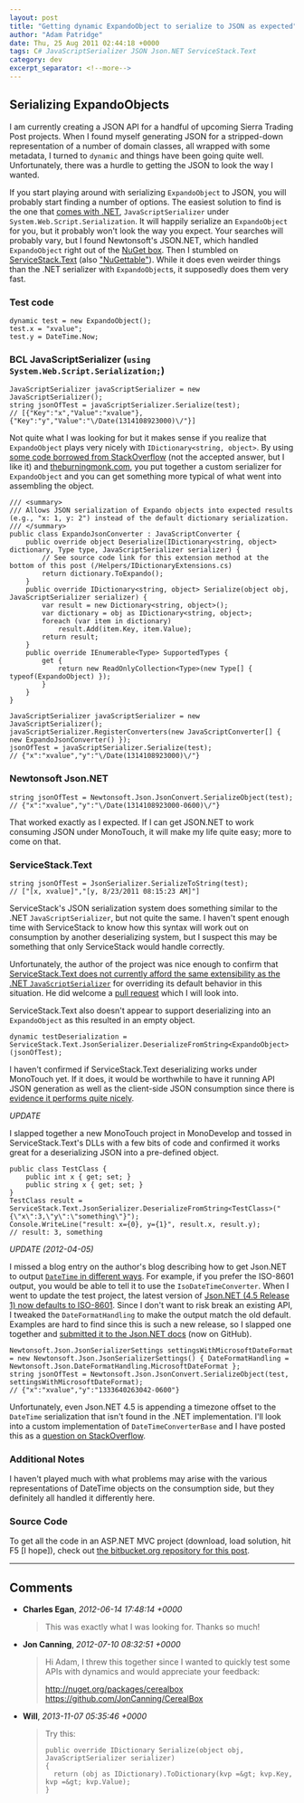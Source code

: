 ```yaml
---
layout: post
title: "Getting dynamic ExpandoObject to serialize to JSON as expected"
author: "Adam Patridge"
date: Thu, 25 Aug 2011 02:44:18 +0000
tags: C# JavaScriptSerializer JSON Json.NET ServiceStack.Text
category: dev
excerpt_separator: <!--more-->
---
```


## Serializing ExpandoObjects

I am currently creating a JSON API for a handful of upcoming Sierra Trading Post projects. When I found myself generating JSON for a stripped-down representation of a number of domain classes, all wrapped with some metadata, I turned to `dynamic` and things have been going quite well. Unfortunately, there was a hurdle to getting the JSON to look the way I wanted.

If you start playing around with serializing `ExpandoObject` to JSON, you will probably start finding a number of options. The easiest solution to find is the one that [comes with .NET](http://msdn.microsoft.com/en-us/library/bb302399.aspx), `JavaScriptSerializer` under `System.Web.Script.Serialization`. It will happily serialize an `ExpandoObject` for you, but it probably won't look the way you expect. Your searches will probably vary, but I found Newtonsoft's JSON.NET, which handled `ExpandoObject` right out of the [NuGet box](http://nuget.org/List/Packages/Newtonsoft.Json). Then I stumbled on [ServiceStack.Text](https://github.com/ServiceStack/ServiceStack.Text) (also ["NuGettable"](http://nuget.org/List/Packages/ServiceStack.Text)). While it does even weirder things than the .NET serializer with `ExpandoObject`s, it supposedly does them very fast.

<!--more-->

### Test code

    dynamic test = new ExpandoObject();
    test.x = "xvalue";
    test.y = DateTime.Now;

### BCL JavaScriptSerializer (`using System.Web.Script.Serialization;`)

    JavaScriptSerializer javaScriptSerializer = new JavaScriptSerializer();
    string jsonOfTest = javaScriptSerializer.Serialize(test);
    // [{"Key":"x","Value":"xvalue"},{"Key":"y","Value":"\/Date(1314108923000)\/"}]

Not quite what I was looking for but it makes sense if you realize that `ExpandoObject` plays very nicely with `IDictionary<string, object>`. By using [some code borrowed from StackOverflow](http://stackoverflow.com/questions/5156664/how-to-flatten-an-expandoobject-returned-via-jsonresult-in-asp-net-mvc/5913094#5913094) (not the accepted answer, but I like it) and [theburningmonk.com](http://theburningmonk.com/2011/05/idictionarystring-object-to-expandoobject-extension-method/), you put together a custom serializer for `ExpandoObject` and you can get something more typical of what went into assembling the object.

    /// <summary>
    /// Allows JSON serialization of Expando objects into expected results (e.g., "x: 1, y: 2") instead of the default dictionary serialization.
    /// </summary>
    public class ExpandoJsonConverter : JavaScriptConverter {
        public override object Deserialize(IDictionary<string, object> dictionary, Type type, JavaScriptSerializer serializer) {
            // See source code link for this extension method at the bottom of this post (/Helpers/IDictionaryExtensions.cs)
            return dictionary.ToExpando();
        }
        public override IDictionary<string, object> Serialize(object obj, JavaScriptSerializer serializer) {
            var result = new Dictionary<string, object>();
            var dictionary = obj as IDictionary<string, object>;
            foreach (var item in dictionary)
                result.Add(item.Key, item.Value);
            return result;
        }
        public override IEnumerable<Type> SupportedTypes {
            get {
                return new ReadOnlyCollection<Type>(new Type[] { typeof(ExpandoObject) });
            }
        }
    }

    JavaScriptSerializer javaScriptSerializer = new JavaScriptSerializer();
    javaScriptSerializer.RegisterConverters(new JavaScriptConverter[] { new ExpandoJsonConverter() });
    jsonOfTest = javaScriptSerializer.Serialize(test);
    // {"x":"xvalue","y":"\/Date(1314108923000)\/"}

### Newtonsoft Json.NET

    string jsonOfTest = Newtonsoft.Json.JsonConvert.SerializeObject(test);
    // {"x":"xvalue","y":"\/Date(1314108923000-0600)\/"}

That worked exactly as I expected. If I can get JSON.NET to work consuming JSON under MonoTouch, it will make my life quite easy; more to come on that.

### ServiceStack.Text

    string jsonOfTest = JsonSerializer.SerializeToString(test);
    // ["[x, xvalue]","[y, 8/23/2011 08:15:23 AM]"]

ServiceStack's JSON serialization system does something similar to the .NET `JavaScriptSerializer`, but not quite the same. I haven't spent enough time with ServiceStack to know how this syntax will work out on consumption by another deserializing system, but I suspect this may be something that only ServiceStack would handle correctly.

Unfortunately, the author of the project was nice enough to confirm that [ServiceStack.Text does not currently afford the same extensibility as the .NET `JavaScriptSerializer`](http://stackoverflow.com/questions/7141767/how-to-serialize-expandoobject-using-servicestack-jsonserializer) for overriding its default behavior in this situation. He did welcome a [pull request](http://help.github.com/send-pull-requests/) which I will look into.

ServiceStack.Text also doesn't appear to support deserializing into an `ExpandoObject` as this resulted in an empty object.

    dynamic testDeserialization = ServiceStack.Text.JsonSerializer.DeserializeFromString<ExpandoObject>(jsonOfTest);

I haven't confirmed if ServiceStack.Text deserializing works under MonoTouch yet. If it does, it would be worthwhile to have it running API JSON generation as well as the client-side JSON consumption since there is [evidence it performs quite nicely](http://www.servicestack.net/mythz_blog/?p=344).

_UPDATE_

I slapped together a new MonoTouch project in MonoDevelop and tossed in ServiceStack.Text's DLLs with a few bits of code and confirmed it works great for a deserializing JSON into a pre-defined object.

    public class TestClass {
        public int x { get; set; }
        public string x { get; set; }
    }
    TestClass result = ServiceStack.Text.JsonSerializer.DeserializeFromString<TestClass>("{\"x\":3,\"y\":\"something\"}");
    Console.WriteLine("result: x={0}, y={1}", result.x, result.y);
    // result: 3, something

_UPDATE (2012-04-05)_

I missed a blog entry on the author's blog describing how to get Json.NET to output [`DateTime` in different ways](http://james.newtonking.com/archive/2009/02/20/good-date-times-with-json-net.aspx). For example, if you prefer the ISO-8601 output, you would be able to tell it to use the `IsoDateTimeConverter`. When I went to update the test project, the latest version of [Json.NET (4.5 Release 1) now defaults to ISO-8601](http://james.newtonking.com/archive/2012/03/20/json-net-4-5-release-1-iso-dates-async-metro-build.aspx). Since I don't want to risk break an existing API, I tweaked the `DateFormatHandling` to make the output match the old default. Examples are hard to find since this is such a new release, so I slapped one together and [submitted it to the Json.NET docs](https://github.com/JamesNK/Newtonsoft.Json/pull/11) (now on GitHub).

    Newtonsoft.Json.JsonSerializerSettings settingsWithMicrosoftDateFormat = new Newtonsoft.Json.JsonSerializerSettings() { DateFormatHandling = Newtonsoft.Json.DateFormatHandling.MicrosoftDateFormat };
    string jsonOfTest = Newtonsoft.Json.JsonConvert.SerializeObject(test, settingsWithMicrosoftDateFormat);
    // {"x":"xvalue","y":"1333640263042-0600"}

Unfortunately, even Json.NET 4.5 is appending a timezone offset to the `DateTime` serialization that isn't found in the .NET implementation. I'll look into a custom implementation of `DateTimeConverterBase` and I have posted this as a [question on StackOverflow](http://stackoverflow.com/questions/10033612/prevent-json-net-4-5-from-appending-timezone-offset-when-using-microsoftdateform).

### Additional Notes

I haven't played much with what problems may arise with the various representations of DateTime objects on the consumption side, but they definitely all handled it differently here.

### Source Code

To get all the code in an ASP.NET MVC project (download, load solution, hit F5 [I hope]), check out [the bitbucket.org repository for this post](https://bitbucket.org/patridge/expandoobject-json-serialization-tests).

---

## Comments

* **Charles Egan**, _2012-06-14 17:48:14 +0000_

    > This was exactly what I was looking for.  Thanks so much!

* **Jon Canning**, _2012-07-10 08:32:51 +0000_

    > Hi Adam,  I threw this together since I wanted to quickly test some APIs with dynamics and would appreciate your feedback:
    >
    > http://nuget.org/packages/cerealbox
    > https://github.com/JonCanning/CerealBox

* **Will**, _2013-11-07 05:35:46 +0000_

    > Try this:
    >
    > ```
    > public override IDictionary Serialize(object obj, JavaScriptSerializer serializer)
    > {
    >   return (obj as IDictionary).ToDictionary(kvp =&gt; kvp.Key, kvp =&gt; kvp.Value);
    > }
    > ```

